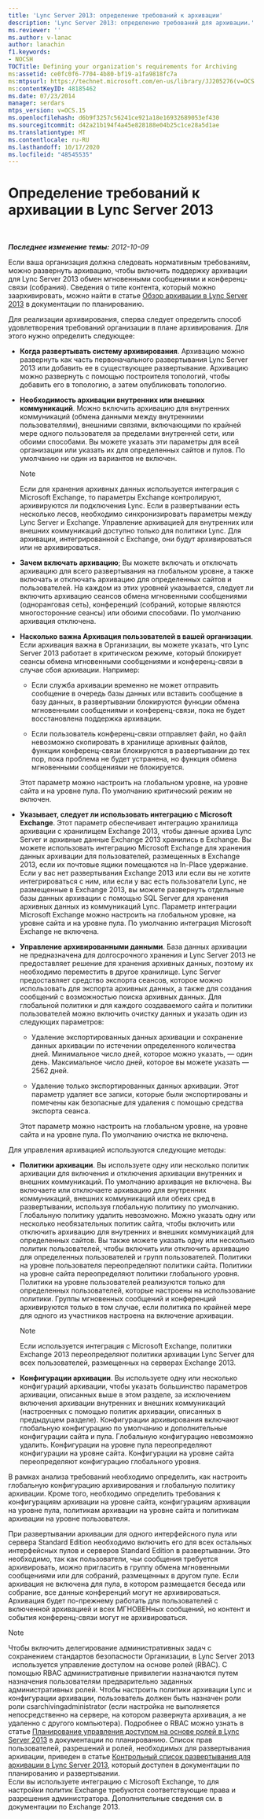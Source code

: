 ```yaml
---
title: 'Lync Server 2013: определение требований к архивации'
description: 'Lync Server 2013: определение требований для архивации.'
ms.reviewer: ''
ms.author: v-lanac
author: lanachin
f1.keywords:
- NOCSH
TOCTitle: Defining your organization's requirements for Archiving
ms:assetid: ce0fc0f6-7704-4b80-bf19-a1fa9818fc7a
ms:mtpsurl: https://technet.microsoft.com/en-us/library/JJ205276(v=OCS.15)
ms:contentKeyID: 48185462
ms.date: 07/23/2014
manager: serdars
mtps_version: v=OCS.15
ms.openlocfilehash: d6b9f3257c56241ce921a18e16932689053ef430
ms.sourcegitcommit: d42a21b194f4a45e828188e04b25c1ce28a5d1ae
ms.translationtype: MT
ms.contentlocale: ru-RU
ms.lasthandoff: 10/17/2020
ms.locfileid: "48545535"
---
```

# <a name="defining-your-requirements-for-archiving-in-lync-server-2013"></a>Определение требований к архивации в Lync Server 2013

<div data-xmlns="http://www.w3.org/1999/xhtml">

<div class="topic" data-xmlns="http://www.w3.org/1999/xhtml" data-msxsl="urn:schemas-microsoft-com:xslt" data-cs="https://msdn.microsoft.com/">

<div data-asp="https://msdn2.microsoft.com/asp">



</div>

<div id="mainSection">

<div id="mainBody">

<span> </span>

_**Последнее изменение темы:** 2012-10-09_

Если ваша организация должна следовать нормативным требованиям, можно развернуть архивацию, чтобы включить поддержку архивации для Lync Server 2013 обмен мгновенными сообщениями и конференц-связи (собрания). Сведения о типе контента, который можно заархивировать, можно найти в статье [Обзор архивации в Lync Server 2013](lync-server-2013-overview-of-archiving.md) в документации по планированию.

Для реализации архивирования, сперва следует определить способ удовлетворения требований организации в плане архивирования. Для этого нужно определить следующее:

  - **Когда развертывать систему архивирования**. Архивацию можно развернуть как часть первоначального развертывания Lync Server 2013 или добавить ее в существующее развертывание. Архивацию можно развернуть с помощью построителя топологий, чтобы добавить его в топологию, а затем опубликовать топологию.

  - **Необходимость архивации внутренних или внешних коммуникаций**. Можно включить архивацию для внутренних коммуникаций (обмена данными между внутренними пользователями), внешними связями, включающими по крайней мере одного пользователя за пределами внутренней сети, или обоими способами. Вы можете указать эти параметры для всей организации или указать их для определенных сайтов и пулов. По умолчанию ни один из вариантов не включен.
    
    <div>
    

    > [!NOTE]  
    > Если для хранения архивных данных используется интеграция с Microsoft Exchange, то параметры Exchange контролируют, архивируются ли подключения Lync. Если в развертывании есть несколько лесов, необходимо синхронизировать параметры между Lync Server и Exchange. Управление архивацией для внутренних или внешних коммуникаций доступно только для политики Lync. Для архивации, интегрированной с Exchange, они будут архивироваться или не архивироваться.

    
    </div>

  - **Зачем включать архивацию**; Вы можете включать и отключать архивацию для всего развертывания на глобальном уровне, а также включать и отключать архивацию для определенных сайтов и пользователей. На каждом из этих уровней указывается, следует ли включить архивацию сеансов обмена мгновенными сообщениями (одноранговая сеть), конференций (собраний, которые являются многосторонние сеансы) или обоими способами. По умолчанию архивация отключена.

  - **Насколько важна Архивация пользователей в вашей организации**. Если архивация важна в Организации, вы можете указать, что Lync Server 2013 работает в критическом режиме, который блокирует сеансы обмена мгновенными сообщениями и конференц-связи в случае сбоя архивации. Например:
    
      - Если служба архивации временно не может отправить сообщение в очередь базы данных или вставить сообщение в базу данных, в развертывании блокируются функции обмена мгновенными сообщениями и конференц-связи, пока не будет восстановлена поддержка архивации.
    
      - Если пользователь конференц-связи отправляет файл, но файл невозможно скопировать в хранилище архивных файлов, функции конференц-связи блокируются в развертывании до тех пор, пока проблема не будет устранена, но функция обмена мгновенными сообщениями не блокируется.
    
    Этот параметр можно настроить на глобальном уровне, на уровне сайта и на уровне пула. По умолчанию критический режим не включен.

  - **Указывает, следует ли использовать интеграцию с Microsoft Exchange**. Этот параметр обеспечивает интеграцию хранилища архивации с хранилищем Exchange 2013, чтобы данные архива Lync Server и архивные данные Exchange 2013 хранились в Exchange. Вы можете использовать интеграцию Microsoft Exchange для хранения данных архивации для пользователей, размещенных в Exchange 2013, если их почтовые ящики помещаются на In-Place удержание. Если у вас нет развертывания Exchange 2013 или если вы не хотите интегрироваться с ним, или если у вас есть пользователи Lync, не размещенные в Exchange 2013, вы можете развернуть отдельные базы данных архивации с помощью SQL Server для хранения архивных данных из коммуникаций Lync. Параметр интеграции Microsoft Exchange можно настроить на глобальном уровне, на уровне сайта и на уровне пула. По умолчанию интеграция Microsoft Exchange не включена.

  - **Управление архивированными данными**. База данных архивации не предназначена для долгосрочного хранения и Lync Server 2013 не предоставляет решение для хранения архивных данных, поэтому их необходимо переместить в другое хранилище. Lync Server предоставляет средство экспорта сеансов, которое можно использовать для экспорта архивных данных, а также для создания сообщений с возможностью поиска архивных данных. Для глобальной политики и для каждого создаваемого сайта и политики пользователей можно включить очистку данных и указать один из следующих параметров:
    
      - Удаление экспортированных данных архивации и сохранение данных архивации по истечении определенного количества дней. Минимальное число дней, которое можно указать, — один день. Максимальное число дней, которое вы можете указать — 2562 дней.
    
      - Удаление только экспортированных данных архивации. Этот параметр удаляет все записи, которые были экспортированы и помечены как безопасные для удаления с помощью средства экспорта сеанса.
    
    Этот параметр можно настроить на глобальном уровне, на уровне сайта и на уровне пула. По умолчанию очистка не включена.

Для управления архивацией используются следующие методы:

  - **Политики архивации**. Вы используете одну или несколько политик архивации для включения и отключения архивации внутренних и внешних коммуникаций. По умолчанию архивация не включена. Вы включаете или отключаете архивацию для внутренних коммуникаций, внешних коммуникаций или обеих сред в развертывании, используя глобальную политику по умолчанию. Глобальную политику удалить невозможно. Можно указать одну или несколько необязательных политик сайта, чтобы включить или отключить архивацию для внутренних и внешних коммуникаций для определенных сайтов. Вы также можете указать одну или несколько политик пользователей, чтобы включить или отключить архивацию для определенных пользователей и групп пользователей. Политики на уровне пользователя переопределяют политики сайта. Политики на уровне сайта переопределяют политики глобального уровня. Политики на уровне пользователей реализуются только для определенных пользователей, которые настроены на использование политики. Группы мгновенных сообщений и конференций архивируются только в том случае, если политика по крайней мере для одного из участников настроена на включение архивации.
    
    <div>
    

    > [!NOTE]  
    > Если используется интеграция с Microsoft Exchange, политики Exchange 2013 переопределяют политики архивации Lync Server для всех пользователей, размещенных на серверах Exchange 2013.

    
    </div>

  - **Конфигурации архивации**. Вы используете одну или несколько конфигураций архивации, чтобы указать большинство параметров архивации, описанных выше в этом разделе, за исключением включения архивации внутренних и внешних коммуникаций (настроенных с помощью политик архивации, описанных в предыдущем разделе). Конфигурации архивирования включают глобальную конфигурацию по умолчанию и дополнительные конфигурации сайта и пула. Глобальную конфигурацию невозможно удалить. Конфигурации на уровне пула переопределяют конфигурации на уровне сайта. Конфигурации на уровне сайта переопределяют конфигурацию глобального уровня.

В рамках анализа требований необходимо определить, как настроить глобальную конфигурацию архивирования и глобальную политику архивации. Кроме того, необходимо определить требования к конфигурациям архивации на уровне сайта, конфигурациям архивации на уровне пула, политикам архивации на уровне сайта и политикам архивации на уровне пользователя.

При развертывании архивации для одного интерфейсного пула или сервера Standard Edition необходимо включить его для всех остальных интерфейсных пулов и серверов Standard Edition в развертывании. Это необходимо, так как пользователи, чьи сообщения требуется архивировать, можно пригласить в группу обмена мгновенными сообщениями или для собраний, размещенных в другом пуле. Если архивация не включена для пула, в котором размещается беседа или собрание, все данные конференций могут не архивироваться. Архивация будет по-прежнему работать для пользователей с включенной архивацией и всех МГНОВЕНных сообщений, но контент и события конференц-связи могут не архивироваться.

<div>


> [!NOTE]  
> Чтобы включить делегирование административных задач с сохранением стандартов безопасности Организации, в Lync Server 2013 &nbsp; используется управление доступом на основе ролей (RBAC). С помощью RBAC административные привилегии назначаются путем назначения пользователям предварительно заданных административных ролей. Чтобы настроить политики архивации Lync и конфигурации архивации, пользователь должен быть назначен роли роли csarchivingadministrator (если настройка не выполняется непосредственно на сервере, на котором развернута архивация, а не удаленно с другого компьютера). Подробнее о RBAC можно узнать в статье <A href="lync-server-2013-planning-for-role-based-access-control.md">Планирование управления доступом на основе ролей в Lync Server 2013</A> в документации по планированию. Список прав пользователей, разрешений и ролей, необходимых для развертывания архивации, приведен в статье <A href="lync-server-2013-deployment-checklist-for-archiving.md">Контрольный список развертывания для архивации в Lync Server 2013</A>, который доступен в документации по планированию и развертывании.<BR>Если вы используете интеграцию с Microsoft Exchange, то для настройки политик Exchange требуются соответствующие права и разрешения администратора. Дополнительные сведения см. в документации по Exchange 2013.



</div>

</div>

<span> </span>

</div>

</div>

</div>

